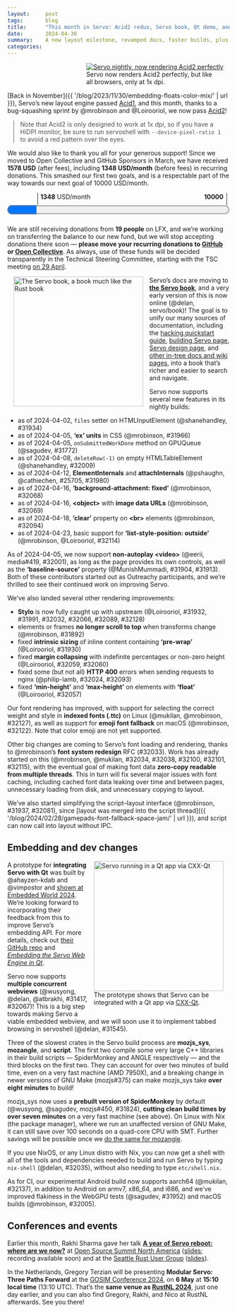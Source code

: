 ```yaml
---
layout:     post
tags:       blog
title:      "This month in Servo: Acid2 redux, Servo book, Qt demo, and more!"
date:       2024-04-30
summary:    A new layout milestone, revamped docs, faster builds, plus embedding, video, fonts, WebGPU, and CSS improvements.
categories:
---
```


<figure class="_figr"><a href="{{ '/img/servo-acid2-202404.png' | url }}"><img src="{{ '/img/servo-acid2-202404.png' | url }}"
    style="width: auto;"
    alt="Servo nightly, now rendering Acid2 perfectly"></a>
<figcaption>Servo now renders Acid2 perfectly, but like all browsers, only at 1x dpi.</figcaption></figure>

<span class=_floatmin></span>[Back in November]({{ '/blog/2023/11/30/embedding-floats-color-mix/' | url }}), Servo’s new layout engine passed [Acid1](http://acid1.acidtests.org), and this month, thanks to a bug-squashing sprint by @mrobinson and @Loirooriol, we now pass [Acid2](https://acid2.acidtests.org)!

<aside class="_note">

Note that Acid2 is only designed to work at 1x dpi, so if you have a HiDPI monitor, be sure to run servoshell with `--device-pixel-ratio 1` to avoid a red pattern over the eyes.
</aside>

We would also like to thank you all for your generous support!
Since we moved to Open Collective and GitHub Sponsors in March, we have received **1578 USD** (after fees), including **1348 USD/month** (before fees) in recurring donations.
This smashed our first two goals, and is a respectable part of the way towards our next goal of 10000 USD/month.

<figure class="_fig" style="width: 100%; margin: 1em 0;"><div class="_flex" style="height: calc(1lh + 3em); flex-flow: column nowrap; text-align: left;">
    <div style="position: relative; text-align: right;">
        <div style="position: absolute; margin-left: calc(100% * 1348 / 10000); padding-left: 0.5em;"><strong>1348</strong> USD/month</div>
        <div style="position: absolute; margin-left: calc(100% * 1348 / 10000); height: calc(1lh + 1.5em); border-left: 1px solid;"></div>
        <div style="position: absolute; margin-left: calc(100% - 0.5em); height: calc(1lh + 1.5em); border-left: 1px solid;"></div>
        <div style="padding-right: 1em;"><strong>10000</strong><!-- USD/month --></div>
    </div>
    <progress value="1348" max="10000" style="transform: scale(3); transform-origin: top left; width: calc(100% / 3);"></progress>
</div></figure>

We are still receiving donations from **19 people** on LFX, and we’re working on transferring the balance to our new fund, but we will stop accepting donations there soon — **please move your recurring donations to [GitHub](https://github.com/sponsors/servo) or [Open Collective](https://opencollective.com/servo)**.
As always, use of these funds will be decided transparently in the Technical Steering Committee, starting with the TSC meeting [on 29 April](https://github.com/servo/project/issues/85).

<figure class="_figl"><a href="{{ '/img/blog/servo-book.png' | url }}"><img src="{{ '/img/blog/servo-book.png' | url }}"
    alt="The Servo book, a book much like the Rust book"></a>
</figure>

<span class=_floatmin></span>Servo’s docs are moving to [**the Servo book**](https://book.servo.org), and a very early version of this is now online (@delan, servo/book)!
The goal is to unify our many sources of documentation, including the [hacking quickstart guide](https://github.com/servo/servo/blob/81c4f2ae7a0b605befae652c0feeea03caba6292/docs/HACKING_QUICKSTART.md), [building Servo page](https://github.com/servo/servo/wiki/Building/e04d7a194b59fad65fbd3eefb7aab12ae3a60eba), [Servo design page](https://github.com/servo/servo/wiki/Design/0941531122361aac8c88d582aa640ec689cdcdd1), and [other in-tree docs and wiki pages](https://book.servo.org/hacking/older-versions.html), into a book that’s richer and easier to search and navigate.

Servo now supports several new features in its nightly builds:

- as of 2024-04-02, `files` setter on HTMLInputElement (@shanehandley, #31934)
- as of 2024-04-05, **‘ex’ units** in CSS (@mrobinson, #31966)
- as of 2024-04-05, `onSubmittedWorkDone` method on GPUQueue (@sagudev, #31772)
- as of 2024-04-08, `deleteRow(-1)` on empty HTMLTableElement (@shanehandley, #32009)
- as of 2024-04-12, **ElementInternals** and **attachInternals** (@pshaughn, @cathiechen, #25705, #31980)
- as of 2024-04-16, **‘background-attachment: fixed’** (@mrobinson, #32068)
- as of 2024-04-16, **&lt;object>** with **image data URLs** (@mrobinson, #32069)
- as of 2024-04-18, **‘clear’** property on **&lt;br>** elements (@mrobinson, #32094)
- as of 2024-04-23, basic support for **‘list-style-position: outside’** (@mrobinson, @Loirooriol, #32114)

As of 2024-04-05, we now support **non-autoplay &lt;video>** (@eerii, media#419, #32001), as long as the page provides its own controls, as well as the **‘baseline-source’** property (@MunishMummadi, #31904, #31913).
Both of these contributors started out as Outreachy participants, and we’re thrilled to see their continued work on improving Servo.

We’ve also landed several other rendering improvements:

- **Stylo** is now fully caught up with upstream (@Loirooriol, #31932, #31991, #32032, #32066, #32089, #32128)
- elements or frames **no longer scroll to top** when transforms change (@mrobinson, #31892)
- fixed **intrinsic sizing** of inline content containing **‘pre-wrap’** (@Loirooriol, #31930)
- fixed **margin collapsing** with indefinite percentages or non-zero height (@Loirooriol, #32059, #32060)
- fixed some (but not all) **HTTP 400** errors when sending requests to nginx (@philip-lamb, #32024, #32093)
- fixed **‘min-height’** and **‘max-height’** on elements with **‘float’** (@Loirooriol, #32057)

Our font rendering has improved, with support for selecting the correct weight and style in **indexed fonts (.ttc)** on Linux (@mukilan, @mrobinson, #32127), as well as support for **emoji font fallback** on macOS (@mrobinson, #32122).
Note that color emoji are not yet supported.

Other big changes are coming to Servo’s font loading and rendering, thanks to @mrobinson’s **font system redesign** RFC (#32033).
Work has already started on this (@mrobinson, @mukilan, #32034, #32038, #32100, #32101, #32115), with the eventual goal of making font data **zero-copy readable from multiple threads**.
This in turn will fix several major issues with font caching, including cached font data leaking over time and between pages, unnecessary loading from disk, and unnecessary copying to layout.

We’ve also started simplifying the script–layout interface (@mrobinson, #31937, #32081), since [layout was merged into the script thread]({{ '/blog/2024/02/28/gamepads-font-fallback-space-jam/' | url }}), and script can now call into layout without IPC.

## Embedding and dev changes

<figure class="_figr"><a href="{{ '/img/blog/cxx-qt-servo-webview.png' | url }}"><img src="{{ '/img/blog/cxx-qt-servo-webview.png' | url }}"
    alt="Servo running in a Qt app via CXX-Qt"></a>
<figcaption>The prototype shows that Servo can be integrated with a Qt app via <a href="https://github.com/KDAB/cxx-qt">CXX-Qt</a>.</figcaption></figure>

<span class=_floatmin></span>A prototype for **integrating Servo with Qt** was built by @ahayzen-kdab and @vimpostor and [shown at Embedded World 2024](https://www.kdab.com/kdab-at-embedded-world-2024/).
We’re looking forward to incorporating their feedback from this to improve Servo’s embedding API.
For more details, check out [their GitHub repo](https://github.com/KDABLabs/cxx-qt-servo-webview) and [*Embedding the Servo Web Engine in Qt*](https://www.kdab.com/embedding-servo-in-qt/).

Servo now supports **multiple concurrent webviews** (@wusyong, @delan, @atbrakhi, #31417, #32067)!
This is a big step towards making Servo a viable embedded webview, and we will soon use it to implement tabbed browsing in servoshell (@delan, #31545).

Three of the slowest crates in the Servo build process are **mozjs_sys**, **mozangle**, and **script**.
The first two compile some very large C++ libraries in their build scripts — SpiderMonkey and ANGLE respectively — and the third blocks on the first two.
They can account for over two minutes of build time, even on a very fast machine (AMD 7950X), and a breaking change in newer versions of GNU Make (mozjs#375) can make mozjs_sys take **over eight minutes** to build!

mozjs_sys now uses a **prebuilt version of SpiderMonkey** by default (@wusyong, @sagudev, mozjs#450, #31824), **cutting clean build times by over seven minutes** on a very fast machine (see above).
On Linux with Nix (the package manager), where we run an unaffected version of GNU Make, it can still save over 100 seconds on a quad-core CPU with SMT.
Further savings will be possible once we [do the same for mozangle](https://github.com/servo/mozangle/pull/71#issuecomment-1878567207).

If you use NixOS, or any Linux distro with Nix, you can now get a shell with all of the tools and dependencies needed to build and run Servo by typing `nix-shell` (@delan, #32035), without also needing to type `etc/shell.nix`.

As for CI, our experimental Android build now supports aarch64 (@mukilan, #32137), in addition to Android on armv7, x86_64, and i686, and we’ve improved flakiness in the WebGPU tests (@sagudev, #31952) and macOS builds (@mrobinson, #32005).

## Conferences and events

Earlier this month, Rakhi Sharma gave her talk [**A year of Servo reboot: where are we now?**](https://servo.org/slides/2024-04-16-open-source-summit-NA/) at [Open Source Summit North America](https://events.linuxfoundation.org/open-source-summit-north-america/) ([slides](https://servo.org/slides/2024-04-16-open-source-summit-NA/); recording available soon) and at the [Seattle Rust User Group](https://www.meetup.com/Seattle-Rust-Meetup/) ([slides](https://servo.org/slides/2024-04-16-seattle-rust-user-group/)).

In the Netherlands, Gregory Terzian will be presenting **Modular Servo: Three Paths Forward** at the [GOSIM Conference 2024](https://europe2024.gosim.org/schedule#mobile-and-web-app), on **6 May** at **15:10 local time** (13:10 UTC).
That’s the **same venue as [RustNL 2024](https://2024.rustnl.org)**, just one day earlier, and you can also find Gregory, Rakhi, and Nico at RustNL afterwards.
See you there!

<!--
- DONE sponsors
    - open collective: $1578.75, $1164/month, including $1000/month from one anonymous donor
        - 22 recurring donors: 5+5+5+25+10+5+10+5+5+5+10+1+25+5+5+3+5+5+10+5+5+5
        - need to calculate manually or scrape :(
    - github sponsors: $285.47(?), $184/month
        - 18 recurring donors: 100+5+1+15+1+5+5+5+5+1+5+5+1+10+5+5+5+5
        - “monthly estimated income” stat is consistent with this
    - lfx: $2464, $277/month
        - 19 recurring donors: 10+100+5+5+10+10+10+10+25+5+15+12+5+10+10+10+10+5+10
        - need to calculate manually or scrape :(
- DONE acid2
- DONE api
    - DONE video without autoplay (@eerii, media#419, servo#32001)
    - DONE files setter on HTMLInputElement (@shanehandley, #31934)
    - DONE onSubmittedWorkDone method on GPUQueue (@sagudev, #31772)
    - DONE HTMLTableElement deleteRow(-1) (@shanehandley, #32009)
    - DONE ElementInternals and attachInternals (@pshaughn, @cathiechen, #25705, #31980)
- DONE css
    - DONE basic support for ‘list-style-position’ (@mrobinson, @Loirooriol, #32114)
    - DONE ‘baseline-source’ (@MunishMummadi, #31904, #31913)
    - DONE ‘ex’ units (@mrobinson, #31966)
    - DONE ‘background-attachment: fixed’ (@mrobinson, #32068)
    - DONE <object> with image data url (@mrobinson, #32069)
    - DONE ‘clear’ on <br> (@mrobinson, #32094)
- DONE rendering
    - DONE white-space:pre-wrap intrinsic sizing (@Loirooriol, #31930)
    - DONE fix scrolling to top when transforms change (@mrobinson, #31892)
    - DONE fix http 400 from nginx, though host is still broken (@philip-lamb, #32024, #32093)
    - DONE fixes for margin collapsing (@Loirooriol, #32059, #32060)
    - DONE fix for ‘min-height’ and ‘max-height’ on floats (@Loirooriol, #32057)
    - DONE fix for emoji font fallback on macos, except for color (@mrobinson, #32122)
    - DONE fix for selecting the correct weight/style in indexed fonts (ttc) on linux (@mukilan, @mrobinson, #32127)
- wpt
- DONE upgrades
    - DONE stylo (@Loirooriol, #31932, #31991, #32032, #32066, #32089)
- DONE font system rework (@mrobinson, #32033, #32038, #32100, #32101, #32115)
    - DONE platform-independent font data loading (@mrobinson, #32034)
- qt
- ~DONE book
- dev
    - DONE prebuilt spidermonkey (@wusyong, @sagudev, mozjs#450, #31824)
        - 1440406e91684771bb810ead6ac5ae710f55f3ea (main):
            - rm -Rf target/debug
            - nice ./mach build -d  1135.75s user 179.67s system 706% cpu 3:06.10 total
            - /cuffs/code/servo/target/cargo-timings/cargo-timing-20240425T060608Z.html
                - mozjs_sys build script (run) 4.03, mozangle build script (run) 74.25
        - 31e0b33e73fbbe262dd3f442f90f76fd56065a1d (#31824~)
            - rm -Rf target/debug
            - nice ./mach build -d  2288.59s user 198.56s system 1224% cpu 3:23.08 total
            - /cuffs/code/servo/target/cargo-timings/cargo-timing-20240425T061004Z.html
            - rm -Rf target/debug
            - nice ./mach build -d  2299.47s user 200.60s system 1274% cpu 3:16.22 total
            - /cuffs/code/servo/target/cargo-timings/cargo-timing-20240425T062212Z.html
                - mozjs_sys build script (run) 79.89, mozangle build script (run) 26.53(?!)
            - ( set -o nullglob; for i in script mozjs mozjs_sys; do rm -Rfv target/debug/{build,incremental}/$i-* target/debug/deps/{,lib}$i-*; done )
            - nice ./mach build -d  1120.20s user 59.49s system 767% cpu 2:33.74 total
            - /cuffs/code/servo/target/cargo-timings/cargo-timing-20240425T062957Z.html
            - ( set -o nullglob; for i in script mozjs mozjs_sys; do rm -Rfv target/debug/{build,incremental}/$i-* target/debug/deps/{,lib}$i-*; done )
            - MOZJS_FROM_SOURCE=1 nice ./mach build -d  1127.79s user 59.67s system 769% cpu 2:34.34 total
            - /cuffs/code/servo/target/cargo-timings/cargo-timing-20240425T063305Z.html
        - 1440406e91684771bb810ead6ac5ae710f55f3ea (main)
            - rm -Rf target/debug
            - nice ./mach build -d  1151.51s user 180.74s system 712% cpu 3:06.97 total
            - /cuffs/code/servo/target/cargo-timings/cargo-timing-20240425T063749Z.html
            - ( set -o nullglob; for i in script mozjs mozjs_sys; do rm -Rfv target/debug/{build,incremental}/$i-* target/debug/deps/{,lib}$i-*; done )
            - nice ./mach build -d  133.03s user 16.29s system 152% cpu 1:37.80 total
            - /cuffs/code/servo/target/cargo-timings/cargo-timing-20240425T065127Z.html
            - ( set -o nullglob; for i in script mozjs mozjs_sys; do rm -Rfv target/debug/{build,incremental}/$i-* target/debug/deps/{,lib}$i-*; done )
            - MOZJS_FROM_SOURCE=1 nice ./mach build -d  1148.86s user 61.59s system 774% cpu 2:36.37 total
            - /cuffs/code/servo/target/cargo-timings/cargo-timing-20240425T065409Z.html
            - rm -Rf target/debug
            - MOZJS_FROM_SOURCE=1 nice ./mach build -d  2305.98s user 233.66s system 1145% cpu 3:41.67 total
            - /cuffs/code/servo/target/cargo-timings/cargo-timing-20240425T065820Z.html
                - mozjs_sys build script (run) 85.18, mozangle build script (run) 109.47
            - ( set -o nullglob; for i in script mozjs mozjs_sys mozangle; do rm -Rfv target/debug/{build,incremental}/$i-* target/debug/deps/{,lib}$i-*; done )
            - nice ./mach build -d  296.80s user 52.98s system 219% cpu 2:39.27 total
            - /cuffs/code/servo/target/cargo-timings/cargo-timing-20240425T070936Z.html
                - mozjs_sys build script (run) 2.72, mozangle build script (run) 60.8
            - ( set -o nullglob; for i in script mozjs mozjs_sys mozangle; do rm -Rfv target/debug/{build,incremental}/$i-* target/debug/deps/{,lib}$i-*; done )
            - nice ./mach build -d  264.83s user 51.95s system 201% cpu 2:37.45 total
            - /cuffs/code/servo/target/cargo-timings/cargo-timing-20240425T071336Z.html
                - mozjs_sys build script (run) 2.45, mozangle build script (run) 61.93
            - ( set -o nullglob; for i in script mozjs mozjs_sys mozangle; do rm -Rfv target/debug/{build,incremental}/$i-* target/debug/deps/{,lib}$i-*; done )
            - MOZJS_FROM_SOURCE=1 nice ./mach build -d  1311.46s user 103.05s system 755% cpu 3:07.22 total
            - /cuffs/code/servo/target/cargo-timings/cargo-timing-20240425T071833Z.html
                - mozjs_sys build script (run) 66.94, mozangle build script (run) 90.68
            - ( set -o nullglob; for i in script mozjs mozjs_sys mozangle; do rm -Rfv target/debug/{build,incremental}/$i-* target/debug/deps/{,lib}$i-*; done )
            - MOZJS_FROM_SOURCE=1 nice ./mach build -d  1282.49s user 101.69s system 745% cpu 3:05.67 total
            - /cuffs/code/servo/target/cargo-timings/cargo-timing-20240425T072336Z.html
                - mozjs_sys build script (run) 62.73, mozangle build script (run) 89.6
            - ( set -o nullglob; for i in script mozjs mozjs_sys mozangle; do rm -Rfv target/debug/{build,incremental}/$i-* target/debug/deps/{,lib}$i-*; done )
            - MOZJS_FROM_SOURCE=1 taskset -c 12-15,28-31 nice ./mach build -d  1209.04s user 100.57s system 504% cpu 4:19.47 total
            - /cuffs/code/servo/target/cargo-timings/cargo-timing-20240425T072957Z.html
                - mozjs_sys build script (run) 161.53, mozangle build script (run) 160.43
            - ( set -o nullglob; for i in script mozjs mozjs_sys mozangle; do rm -Rfv target/debug/{build,incremental}/$i-* target/debug/deps/{,lib}$i-*; done )
            - taskset -c 12-15,28-31 nice ./mach build -d  318.58s user 51.03s system 226% cpu 2:43.13 total
            - /cuffs/code/servo/target/cargo-timings/cargo-timing-20240425T074159Z.html
                - mozjs_sys build script (run) 2.49, mozangle build script (run) 63.78
            - rm -Rf target/debug
            - taskset -c 12-15,28-31 nice ./mach build -d  1014.52s user 140.40s system 455% cpu 4:13.31 total
            - /cuffs/code/servo/target/cargo-timings/cargo-timing-20240425T075515Z.html
                - mozjs_sys build script (run) 2.74, mozangle build script (run) 84.64
            - rm -Rf target/debug
            - MOZJS_FROM_SOURCE=1 taskset -c 12-15,28-31 nice ./mach build -d  1957.74s user 194.81s system 604% cpu 5:56.37 total
            - /cuffs/code/servo/target/cargo-timings/cargo-timing-20240425T080407Z.html
                - mozjs_sys build script (run) 183.11, mozangle build script (run) 186.81
        - 1440406e91684771bb810ead6ac5ae710f55f3ea (main) with gnumake 4.4.1
            - rm -Rf target/debug
            - MOZJS_FROM_SOURCE=1 nice ./mach build -d  1656.16s user 208.33s system 290% cpu 10:42.18 total
            - /cuffs/code/servo/target/cargo-timings/cargo-timing-20240426T055815Z.html
                - mozjs_sys build script (run) 529.84, mozangle build script (run) 75.94
            - rm -Rf target/debug
            - MOZJS_FROM_SOURCE=1 taskset -c 12-15,28-31 nice ./mach build -d  1522.85s user 169.87s system 239% cpu 11:46.89 total
            - /cuffs/code/servo/target/cargo-timings/cargo-timing-20240426T061159Z.html
                - mozjs_sys build script (run) 539.41, mozangle build script (run) 92.25
            - rm -Rf target/debug
            - taskset -c 12-15,28-31 nice ./mach build -d  1003.56s user 138.71s system 453% cpu 4:11.93 total
            - /cuffs/code/servo/target/cargo-timings/cargo-timing-20240426T062517Z.html
                - mozjs_sys build script (run) 3.01, mozangle build script (run) 85.43
    - ~DONE multiple webviews (@wusyong, @delan, @atbrakhi, #31417, #32067)
    - DONE layout thread (@mrobinson, #31937, #32081)
    - DONE webgpu cts flakiness (#31952)
    - DONE macos flakiness (@mrobinson, #32005)
    - DONE nix-shell without etc/shell.nix (@delan, #32035)
    - DONE android aarch64 (@mukilan, #32137)
- outreachy
    - DONE & ‘baseline-source’ (@MunishMummadi, #31904, #31913)
    - DONE & video without autoplay (@eerii, media#419, servo#32001)
- DONE conferences
-->

<!--
fromDate = "2024-03-29";
toDate = "2024-04-23";

>>> top deltas (servo, pp):
margin-padding-clear (3.1pp to 96.6%)
linebox (2.5pp to 93.6%)
normal-flow (2.5pp to 94.0%)
floats-clear (1.8pp to 91.4%)
positioning (1.6pp to 90.1%)
css2 (1.4pp to 78.6%)
css (1.0pp to 65.0%)
all (0.8pp to 57.0%)
floats (0.8pp to 89.2%)
csstext (0.8pp to 49.3%)
csstable (0.4pp to 63.1%)
cssflex (0.1pp to 54.0%)
abspos (0.0pp to 91.0%)
box-display (0.0pp to 84.4%)
cssom (0.0pp to 65.4%)
csspos (-0.2pp to 46.9%)

>>> top cuts in legacy regression (%):
all (-Infinity% from 0.0pp to -0.2pp)
-->

<!--
From https://github.com/servo/servo
 * branch                    HEAD       -> FETCH_HEAD
>>> 2024-03-29T06:14:21Z
    2d5a1cd02ee0c3196875dc52ca55a150a63cc29f	https://github.com/servo/servo/pull/31926	build(deps): bump tokio from 1.36.0 to 1.37.0 (#31926)
?o  4d5bcdc057f178b0bc3de1ef155788b70adb07d8	https://github.com/servo/servo/pull/31929	fix: remove unused imports (#31929)
    72628303fbdfef6bc939904febe6849e8f6066f8	https://github.com/servo/servo/pull/31920	Update servo's testharnessreport (#31920)
    32e82d03828d85ce7b5d5dc4291d62b619def453	https://github.com/servo/servo/pull/31925	build(deps): bump memchr from 2.7.1 to 2.7.2 (#31925)
?o  7ce78f5a74f59ed8a23393a1efcfd26f5264ff17	https://github.com/servo/servo/pull/31915	clippy: Fix some warnings in `script/dom` (#31915)
?o  9303c901594f77e4f9ad8e317e391bc49975d776	https://github.com/servo/servo/pull/31924	clippy: refactor struct literals to use shorthands (#31924)
?o  0728378424e3a28a260207ff43a9c2b3af58df56	https://github.com/servo/servo/pull/31923	clippy: remove unneeded return statements (#31923)
?o  7349ce5b6a4c522d966f5e79f1b097a82db3a575	https://github.com/servo/servo/pull/31922	clippy: Fix manual_map warnings (#31922)
    5d518ca8dc25157aa19aec3d2dacef21ef0c0294	https://github.com/servo/servo/pull/31848	layout: Use `Au` in `ResolvedMargins` and `CollapsedMargin` (#31848)
?o  66ad79501431cf0a5c83b15b7e443c87d780376e	https://github.com/servo/servo/pull/31921	clippy: Fix mem_replace_with_default warnings (#31921)
?o  7100465d1a7251d3d353228d965d1ef2278ac01f	https://github.com/servo/servo/pull/31901	clippy: Fix various clippy warnings in `components/scripts/dom/bindings` (#31901)
?o  18054d0737cc90a0ccf3c1c1c05a76508d374f17	https://github.com/servo/servo/pull/31909	clippy: Fix another set of clippy problems in `components/script/dom` (#31909)
?o  af358f51dbfb80ec8b7bbae4c2da983049420500	https://github.com/servo/servo/pull/31912	clippy: Fix another batch of clippy warnings in `components/scripts` (#31912)
?o  3ddb47e902901514285c89f9a3b53581ca750933	https://github.com/servo/servo/pull/31914	clippy: Fix more clippy warnings in `components/scripts/dom` (#31914)
?o  5aae820f6d68c3e437135eddcb830ac185ec684f	https://github.com/servo/servo/pull/31905	clippy: Fix a few clippy problems in `components/scripts/dom` (#31905)
?o  1bc63801e79273bd976530af498a43f0b9c7c93b	https://github.com/servo/servo/pull/31917	fix redundant closures in component/script/dom (#31917)
?o  f18317078601afad18188f1bad0a33e59ba8303c	https://github.com/servo/servo/pull/31911	clippy: Fix all errors in `components/script` (#31911)
?o  eccb60e548bf522c07546e3abfd55c9442181c6b	https://github.com/servo/servo/pull/31899	deref on an immutable reference (#31899)
>>> 2024-03-30T06:07:58Z
?o  92d9081366d12e79f84353cfa5e6500e3d586d6f	https://github.com/servo/servo/pull/31943	fix: remove unused imports in components/script (#31943)
+++ b7d089930ea075a580a20bede881c677a0ba0fb0	https://github.com/servo/servo/pull/31937	layout: Remove LayoutRPC and query layout via the `Layout` trait (#31937)
+++ 07391e346b0ff3e89485ddc7e8f3c448ef1de4f4	https://github.com/servo/servo/pull/31930	Obey `white-space: pre-wrap` when intrinsically sizing an IFC (#31930)
?o  b0196ad3734149c98cfad89df0864fca3bdf92ce	https://github.com/servo/servo/pull/31894	clippy: Fix a variety of warnings in components/script/dom (#31894)
?o  4a68243f65c4fc32a4d12faa21d9c36e02a05f52	https://github.com/servo/servo/pull/31933	clippy: Fix needless_lifetimes warnings (#31933)
?o  a8976ff00a9a3fd7ed11bcabc765aa2f2aeff0dc	https://github.com/servo/servo/pull/31936	clippy: Fix option_as_ref_deref warnings (#31936)
?o  c3b6d40f90c30e74bec135306e7cfc034123e3df	https://github.com/servo/servo/pull/31935	clippy: Fix len_zero warnings (#31935)
?o  49c6b2668f99c6dac54802a0cc92f9d01457cb6a	https://github.com/servo/servo/pull/31913	wpt: Enable tests in `/css/css-inline/baseline-source/` (#31913)
?o  c4739675d8bf83a83d8e26d5d7527180f003e7d5	https://github.com/servo/servo/pull/31928	clippy: Fix needless_borrow warnings in components/script (#31928)
>>> 2024-03-31T06:12:01Z
+++ fff9ef87e6dcd7ccc17f9c6e9a483b70654e1a41	https://github.com/servo/servo/pull/31932	Update Stylo to 2023-10-16 (#31932)
?o  a7ad92d9a3411e97244b3e1bbd4d939a3af83a32	https://github.com/servo/servo/pull/31946	clippy: Fix `from_over_into` warnings (#31946)
?o  e3d6b66d5fa0d6b076012d282012264906e55ea6	https://github.com/servo/servo/pull/31947	clippy: Fix `match_like_matches` warnings (#31947)
>>> 2024-04-01T06:18:38Z
?o  00c4d798c9619e068119db02910ed80ad9df937b	https://github.com/servo/servo/pull/31955	clippy: Fix a few problems in `components/script/dom` (#31955)
?o  9401102691db1388dfd2e4d7da5ffb69e8c28beb	https://github.com/servo/servo/pull/31958	updated components/layout_thread/lib.rs (#31958)
?o  673eaa569a5d1229a0dfa56861ebe6c8126e7e63	https://github.com/servo/servo/pull/31910	clippy: Fix various clippy problems in `components/scripts/dom` (#31910)
?o  9243e8cf71da1a440e79d9202cab34dec8d7519a	https://github.com/servo/servo/pull/31939	clippy: Fix some issues issues in `ports/servoshell` (#31939)
?o  bd287df0d4846c494df6a18fa558eb19a9e9fdfd	https://github.com/servo/servo/pull/31954	fixed various clippy warnings (#31954)
?o  c3360df9189271eee039f0a74d73e0c2b48a4796	https://github.com/servo/servo/pull/31950	Fixed some clippy warnings in components/script (#31950)
    8c8d68e415bbea24593476d32f4bb7c46016bca3	https://github.com/servo/servo/pull/31951	Update web-platform-tests to revision b'16f18d8135a80e89f2e910ca7548999fa2f7937e' (#31951)
>>> 2024-04-02T06:14:30Z
?o  da3991c8f37251e04ba67dd7e71c3129327dddae	https://github.com/servo/servo/pull/31971	clippy: Fix search_is_some warnings (#31971)
    71f4c5c9166d5957e0edbe1734856cc4d2721cb9	https://github.com/servo/servo/pull/31970	build(deps): bump syn from 2.0.55 to 2.0.57 (#31970)
    4227f2f8a1c0446cca88b68738d297bfffbdebc9	https://github.com/servo/servo/pull/31969	build(deps): bump pin-project-lite from 0.2.13 to 0.2.14 (#31969)
    5008b6c42076eff36178391fd50eb30f259ff075	https://github.com/servo/servo/pull/31967	build(deps): bump xml-rs from 0.8.19 to 0.8.20 (#31967)
?o  0a40a800fde3b3812ba3fd2bdee7dd7271d7ecec	https://github.com/servo/servo/pull/31965	clippy: Fix filter_next warnings (#31965)
?o  c7b73e1ef4dc54ea74d63d3cec0cf7fe0fab218a	https://github.com/servo/servo/pull/31964	clippy: Fix let_and_return warnings (#31964)
?o  0da2508e4d643e7a47ec3b83f9e97b06a3eb3bad	https://github.com/servo/servo/pull/31962	clippy: Allow `too_many_arguments` for all functions (#31962)
+++ 8c1a72f13052ece57fcff4e424dbab58afa9b37e	https://github.com/servo/servo/pull/31934	Update webidl and implement setter for the files property of a file input (#31934)
+++ 8c25336e9af0a1ca32107622d94993f9c834d46c	https://github.com/servo/servo/pull/31952	Override timeout in WebGPU CTS to always be "long" (#31952)
?o  2f5a4354e71a054e219efd99f1a0266ad655b841	https://github.com/servo/servo/pull/31960	clippy: fixed various clippy warnings in `components/scripts`  (#31960)
?o  fd8235e40959622932fd01fe3ade530b7a7e5722	https://github.com/servo/servo/pull/31961	clippy: Fix a few problems in `components/script` (#31961)
?o  52a74287fc3f13f855cdf24c8610cf902a49686b	https://github.com/servo/servo/pull/31959	clippy: Fix a few problems in `components/scripts` (#31959)
>>> 2024-04-03T06:13:49Z
?o  cc082efbfd5b86c0da53c36b0020dfdaced012e7	https://github.com/servo/servo/pull/31974	clippy: Allow `too_many_arguments` for existing functions (#31974)
?o  f613159cbadc57aa79a2bc9925514feab0c61b36	https://github.com/servo/servo/pull/31972	clippy:partialeq_to_none (#31972)
?o  2a517f786bad16a8e5d6e3d1f427a27285e034db	https://github.com/servo/servo/pull/31904	Implementation of baseline-source (#31904)
>>> 2024-04-04T06:10:04Z
+++ 1ed6b96684697cb2816cb7e09158de2e357bc496	https://github.com/servo/servo/pull/31824	Update mozjs (#31824)
?o  31e0b33e73fbbe262dd3f442f90f76fd56065a1d	https://github.com/servo/servo/pull/31986	clippy: Fix `vec_box` warnings in `components/script` (#31986)
?o  fcc7a1be53a2b27af3ae847e6cd773886846da63	https://github.com/servo/servo/pull/31984	clippy: Fix `toplevel_ref_arg` warning in `components/script` (#31984)
?o  37cf4cf207426f9c3b13feb617a14a6c25164894	https://github.com/servo/servo/pull/31945	clippy: Fix several warnings in `components/script/dom/bindings` (#31945)
?o  03b752289ee2edaa886e3113d55ba0fd9d7ced76	https://github.com/servo/servo/pull/31987	clippy: fix warnings in components/compositing (#31987)
    3c249b0d5bb1565e32e5abcf4c0c496462b8ae26	https://github.com/servo/servo/pull/31988	build(deps): bump syn from 2.0.57 to 2.0.58 (#31988)
?o  b228d7869d7cccf7b270657cc3f610f05d157ec8	https://github.com/servo/servo/pull/31983	clippy: Fix option_map_or_none warnings (#31983)
+++ 66878fb834fe7de6d76ebd01b1c9a8d92b04e546	https://github.com/servo/servo/pull/31417	Initial internal support for multiple webviews (#31417)
    18b37e676bcd50f754cd189444080fc547c9d48a	https://github.com/servo/servo/pull/31979	script: Reduce the use of `unsafe` in LayoutDom (#31979)
+++ 8aaff613342568c13e9141758b770788694d2f84	https://github.com/servo/servo/pull/31892	compositing: Send entire scene's scroll offsets when sending WebRender display lists (#31892)
>>> 2024-04-05T06:06:10Z
+++ f902a9fecf42da54e99f18ab87e6bde7427a10b3	https://github.com/servo/servo/pull/32001	Show poster over first video frame if available (#32001)
    c7542b273bc58c616ac1a26bbf911921591eaeff	https://github.com/servo/servo/pull/31998	build(deps): bump servo-media-gstreamer from `c04bb30` to `45756be` (#31998)
    770130a563d1e7bc5da15a6d692c9d0f0763519c	https://github.com/servo/servo/pull/31997	build(deps): bump servo-media from `c04bb30` to `45756be` (#31997)
+++ fe8b23d14a006de5569f967d6d6a78a46d48f367	https://github.com/servo/servo/pull/31966	layout: Add a `FontMetricsProvider` for resolving font-relative units (#31966)
    24c3a2df1eb63a75274eb219128f305aabc236c2	https://github.com/servo/servo/pull/31994	script: Make layout DOM wrappers not generic on layout data (#31994)
?o  df457c43c8f78d18e4e6fbc19910e35f82249b63	https://github.com/servo/servo/pull/31989	Fixed some clippy warning by adding default implementations (#31989)
+++ 62a916ce5c7e3de2c33b52c79a57b1f739c420f5	https://github.com/servo/servo/pull/31772	webgpu: Implement onSubmittedWorkDone (#31772)
    08ef158d4e1c38935eb18dc57de2b953368e0771	https://github.com/servo/servo/pull/31985	script: Split style and layout data in DOM nodes (#31985)
>>> 2024-04-06T06:10:20Z
    1ffa61aabf3b4872ee94f5b01f80fec67b7d6b8c	https://github.com/servo/servo/pull/32006	build(deps): bump ab_glyph from 0.2.23 to 0.2.24 (#32006)
?o  275fad8b78d1eac481f4913f1972e3cc1dc229d3	https://github.com/servo/servo/pull/31953	Clippy: Fix the error of variants having the same prefix. (#31953)
+++ 9ee45425e90812d48801640b195efab76ef68ac4	https://github.com/servo/servo/pull/32005	ci: Retry `hdiutil create` with randomize backoff (#32005)
    77b2e88fb7a2d3e672b5d223ba2ae8f2d15de853	https://github.com/servo/servo/pull/31996	gfx: Do not apply scale to `CoreText` font metrics (#31996)
    14bf1c5434cd4cd9412a601a556e6c757c466b92	https://github.com/servo/servo/pull/31999	build(deps): bump h2 from 0.3.25 to 0.3.26 (#31999)
>>> 2024-04-07T06:09:26Z
    05f1bbf0a92f2cd8495813cff03af227177de858	https://github.com/servo/servo/pull/32010	Update web-platform-tests to revision b'b73a0a32890ff293961eb55bb90ba57a5a711f48' (#32010)
>>> 2024-04-08T06:06:38Z
+++ ddbec46e1fe6716e2cba5e073f62014c22539589	https://github.com/servo/servo/pull/32009	fix: Handle table.deleteRow with no rows (#32009)
?o  e0e34086501068af22f6df00ec9d0d2707a5494c	https://github.com/servo/servo/pull/32007	Fixed some clippy warnings by replacing 'match' with 'if' (#32007)
>>> 2024-04-09T06:10:10Z
    b79e2a0b6575364de01b1f89021aba0ec3fcf399	https://github.com/servo/servo/pull/32021	build(deps): bump cc from 1.0.89 to 1.0.92 (#32021)
    09b20c87b8785f3a4c33f7d506f7533a09d797e5	https://github.com/servo/servo/pull/32022	build(deps): bump getrandom from 0.2.12 to 0.2.14 (#32022)
    309f54a8f8b1053adbe3642e2d6b2c40ef9904e8	https://github.com/servo/servo/pull/32019	build(deps): bump gstreamer-audio from 0.22.0 to 0.22.4 (#32019)
    6b006c015de6e647e1ce0de8c1e78403726e2082	https://github.com/servo/servo/pull/32017	build(deps): bump glib-macros from 0.19.3 to 0.19.4 (#32017)
    20faebace6823513aa92c6fa45f23d259641addb	https://github.com/servo/servo/pull/32016	build(deps): bump downcast-rs from 1.2.0 to 1.2.1 (#32016)
    641699dbd919249b9d0d639ee729f8951b5e8a64	https://github.com/servo/servo/pull/32018	build(deps): bump gstreamer-video from 0.22.1 to 0.22.4 (#32018)
    3d431d9e0f15e47239c68e1a232babf6f94ce8db	https://github.com/servo/servo/pull/32014	build(deps): bump warp from 0.3.6 to 0.3.7 (#32014)
    04a537a2da71734a1b7c23feb7147d025786bdfe	https://github.com/servo/servo/pull/32015	build(deps): bump half from 2.4.0 to 2.4.1 (#32015)
    e38b34a6298f3144e13ff41a5ab2021a35010923	https://github.com/servo/servo/pull/31684	Gamepad: Remove GamepadList and fix dropped connection event on startup (#31684)
>>> 2024-04-10T06:08:25Z
    245269c64942f88bdd26d5962adc5440f2751aa3	https://github.com/servo/servo/pull/32029	build(deps): bump gstreamer from 0.22.3 to 0.22.4 (#32029)
    267320c127a97fa51907e8365970100ed9856d69	https://github.com/servo/servo/pull/32031	build(deps): bump glib from 0.19.3 to 0.19.4 (#32031)
    7f4608b200c11535b1491ffee0cb82bc9d1faa8f	https://github.com/servo/servo/pull/32030	build(deps): bump rustversion from 1.0.14 to 1.0.15 (#32030)
    9e1831876b3871be5b5735593c169b9b296b7803	https://github.com/servo/servo/pull/32028	build(deps): bump backtrace from 0.3.69 to 0.3.71 (#32028)
+++ 586a70887d982f5ec98dd308c3b1cf36ff44773f	https://github.com/servo/servo/pull/31991	Bump Stylo to servo/stylo#28 (#31991)
?o  581913f77eeca88171607c117a6ea32127f5693b	https://github.com/servo/servo/pull/32023	clippy: fix warnings in components/script (#32023)
    8d513cf4c78c9bb984d204f190ad3f9916f925a3	https://github.com/servo/servo/pull/32012	feat: use set_poll, set_wait, set_exit of control_flow (#32012)
    0a8b461dbcd6c2be91e3c8496a0df5f61a4f9750	https://github.com/servo/servo/pull/32013	build(deps): bump uluru from 3.0.0 to 3.1.0 (#32013)
    810d76460c3e00521f1b02a46f770de5f509ef3f	https://github.com/servo/servo/pull/32020	build(deps): bump bumpalo from 3.15.4 to 3.16.0 (#32020)
    dd9f62adcc2db74e473ba1d385c2005b9c0fd25f	https://github.com/servo/servo/pull/31981	chore: Clean up use of `gfx` and `constellation` types (#31981)
>>> 2024-04-11T06:06:45Z
    d9f067e998671d16a0274c2a7c8227fec96a4607	https://github.com/servo/servo/pull/32041	build(deps): bump combine from 4.6.6 to 4.6.7 (#32041)
    29a73968780edd884f8879aac6b36e511bf30807	https://github.com/servo/servo/pull/32042	build(deps): bump anyhow from 1.0.81 to 1.0.82 (#32042)
    927faec82e7e80cc55326a1dd70a1c43a2f782a6	https://github.com/servo/servo/pull/32044	build(deps): bump cfg-expr from 0.15.7 to 0.15.8 (#32044)
    797b3f9618cc580a3b73ec56688ea23e896904f3	https://github.com/servo/servo/pull/32043	build(deps): bump encoding_rs from 0.8.33 to 0.8.34 (#32043)
    fb3b3032aee3a0c12d65018b35c03fd3f23b02fc	https://github.com/servo/servo/pull/32040	build(deps): bump quote from 1.0.35 to 1.0.36 (#32040)
+++ 5acfce5b89d3795a2080e1d2ffd8479e9b10e12b	https://github.com/servo/servo/pull/32032	Upgrade Stylo to 2023-12-01 (#32032)
?o  89a48205197a059c05f1ec6f07c14d82fb94d16b	https://github.com/servo/servo/pull/32025	Fixed some clippy warnings in components (#32025)
>>> 2024-04-12T06:11:16Z
+++ 10ec8565eaa0e9e86d3a6506ab1e83d5a41f51c8	https://github.com/servo/servo/pull/32024	Fixes for HTTP header compliance. (#32024)
?o  62a25fdcc4165ecafc6f40adc8a3e2c47838e4a3	https://github.com/servo/servo/pull/32051	clippy: Fix question_mark warning (#32051)
?o  9db9dddb882e4456c3e41146d646d34200610fda	https://github.com/servo/servo/pull/32053	clippy: Fix iter_cloned_collect warning (#32053)
?o  b3d992439647733ca76608969795adfd639146ed	https://github.com/servo/servo/pull/32056	clippy: Fix `redundant_*` warnings (#32056)
?o  e3ad76d99403903d6081afd15e563dd2c08d89df	https://github.com/servo/servo/pull/32052	clippy: Fix needless_late_init warning (#32052)
?o  e8e909b78c4c165ac9bcf74f834a5c7aae12f52d	https://github.com/servo/servo/pull/32049	clippy: Fix needless_lifetimes warning (#32049)
    0a860bd92874f0eb4ab3756b14feb5eab68e9885	https://github.com/servo/servo/pull/32055	build(deps): bump pathfinder_simd from 0.5.2 to 0.5.3 (#32055)
    cd642f2e6b1416609c8c152fbfaa3ce8081f5122	https://github.com/servo/servo/pull/32054	build(deps): bump jobserver from 0.1.28 to 0.1.29 (#32054)
+++ 4e4a4c0a28fb571991470f26ea82b8a897153788	https://github.com/servo/servo/pull/31980	Implement form-associated custom elements and their ElementInternals (#31980)
    2eb959a159874fa62a0844b31791698b74f3c959	https://github.com/servo/servo/pull/32045	Update core-graphics (#32045)
>>> 2024-04-13T06:08:15Z
    b74664d2428d1a0b3136952e4b10c54960fc7dfa	https://github.com/servo/servo/pull/32063	build(deps): bump allocator-api2 from 0.2.16 to 0.2.18 (#32063)
+++ bc7cced03c982cc32c941fec40e66fb5814470cb	https://github.com/servo/servo/pull/32060	Element collapsing thru should collapse with its children (#32060)
+++ 95654b789cce4acb1bb7b755053c4ae6b1cdc07e	https://github.com/servo/servo/pull/32059	Treat indefinite percentages as auto for margin collapse (#32059)
+++ efa0d457574f02dfbe2403f501a4626acdcb64db	https://github.com/servo/servo/pull/32038	Remove `FontContextHandle` (#32038)
+++ e9591ce62f210d374463bdf1a6d956e19cca81f0	https://github.com/servo/servo/pull/32057	Obey min-height and max-height on floated elements (#32057)
?o  88d4aff5958229f692bfa8c83be0bf731a36e25e	https://github.com/servo/servo/pull/32058	clippy: Fix `comparison_*` warnings (#32058)
    509b858f15e4d78b019c5da654f29072e96de0ee	https://github.com/servo/servo/pull/32050	mach: Remove unused `--angle` command line argument (#32050)
>>> 2024-04-14T06:29:46Z
    5083f3c4fb6d9cf3a149809d883b4cebdc6a939b	https://github.com/servo/servo/pull/32071	Update web-platform-tests to revision b'daa07cf3c47652ed67e637f2a39bbc34f91cfe10' (#32071)
+++ a5e97525a0b924c8031cd277dfdf85ea9e17a6bc	https://github.com/servo/servo/pull/32066	Upgrade Stylo to 2024-01-16 (#32066)
    93bb276602e8abd5baaec88d295a047ca449bf1d	https://github.com/servo/servo/pull/32065	Update some dependencies (#32065)
>>> 2024-04-15T06:05:22Z
>>> 2024-04-16T06:06:39Z
+++ 8bcb316c92d680d4873152e5ec15a63bb4f33220	https://github.com/servo/servo/pull/32068	layout: Add support for `background-attachment: fixed` (#32068)
+++ f3790415974bd1318ff2c2a66ab9b169c5b4c2fe	https://github.com/servo/servo/pull/32069	layout: Add support for `<object>` with image data URLs (#32069)
    a77c15ee1613d1682affea55a3e821e42ccf71f0	https://github.com/servo/servo/pull/32087	build(deps): bump proc-macro2 from 1.0.79 to 1.0.80 (#32087)
    1311c2634499c9a3819471dbfc15f94ca7f02c56	https://github.com/servo/servo/pull/32085	build(deps): bump ab_glyph from 0.2.24 to 0.2.25 (#32085)
    2f0c6c41d563b154e86d1f43542895ae78636bdb	https://github.com/servo/servo/pull/32084	build(deps): bump cc from 1.0.92 to 1.0.94 (#32084)
    c2b40b5632fc0362dee4f5bcd1ea8ceb573bad7a	https://github.com/servo/servo/pull/32082	build(deps): bump jobserver from 0.1.29 to 0.1.30 (#32082)
    1898394cb363114e67ba2ea1ae8cff2802062c8f	https://github.com/servo/servo/pull/32037	Keep 1st collapsible space after a preserved one (#32037)
+++ 5083dc7d170b1c1b9c27a278400ec2e7b5ae17cd	https://github.com/servo/servo/pull/32067	Add minibrowser update on window resize event (#32067)
>>> 2024-04-17T06:09:15Z
+++ 6b2fa91357ea289d03e206018389c43ffd836047	https://github.com/servo/servo/pull/32034	gfx: Remove `FontTemplateData` (#32034)
    689c14471430bb331ff0d46d5be7e16b81a1de54	https://github.com/servo/servo/pull/32099	build(deps): bump clipboard-win from 5.3.0 to 5.3.1 (#32099)
    2d7f764d7f39f4280d9c6f3555a23563fa638395	https://github.com/servo/servo/pull/32098	build(deps): bump prettyplease from 0.2.17 to 0.2.19 (#32098)
    544fb0c4baf0ffd0ce0777a3c2901365179e8fd1	https://github.com/servo/servo/pull/32097	build(deps): bump syn from 2.0.58 to 2.0.59 (#32097)
    c7ad74a9af321a238d6cb37c5a58659c7be30c57	https://github.com/servo/servo/pull/32096	build(deps): bump serde_json from 1.0.115 to 1.0.116 (#32096)
+++ 7a507a4d5b35e572916bb387a5d2fb0c642660fa	https://github.com/servo/servo/pull/32093	Backout `Host`-header related change from #32024. (#32093)
+++ f5bdfdfe94d05dfb7a98063304fe5b9b01229aba	https://github.com/servo/servo/pull/32089	Upgrade Stylo to 2024-03-01 (#32089)
    0678136b17d2e5f761a632db49d2177073b4ceea	https://github.com/servo/servo/pull/32083	build(deps): bump chrono from 0.4.37 to 0.4.38 (#32083)
    4cc1ecd2a1d0233b30451e06f00ad291524fabd5	https://github.com/servo/servo/pull/32088	build(deps): bump either from 1.10.0 to 1.11.0 (#32088)
>>> 2024-04-18T06:09:20Z
+++ 5393d30a8eb92f0a62ca37bb1486927fdf3604ff	https://github.com/servo/servo/pull/32101	Simplify `FontHandle` and rename it to `PlatformFont` (#32101)
    e9e46f4c0bf54c9ed1ba70c33cc9bcfe33c5e1c7	https://github.com/servo/servo/pull/32105	build(deps): bump proc-macro2 from 1.0.80 to 1.0.81 (#32105)
    03a64cf06c72292bb318bad6634a32200a007b73	https://github.com/servo/servo/pull/32104	build(deps): bump serde from 1.0.197 to 1.0.198 (#32104)
+++ 4ec61c2cdc46d73a3047f4f7e2454465e022420c	https://github.com/servo/servo/pull/32094	layout: Add support for `clear` on `<br>` elements (#32094)
+++ 83dec920dd5cd0cd3907a794e79c826b6521c054	https://github.com/servo/servo/pull/32100	Rename `FontTemplateInfo` to `FontTemplateAndWebRenderFontKey` (#32100)
+++ ab2b001265d9e9ec92542812bf301c6642f0595b	https://github.com/servo/servo/pull/32035	Nix: allow nix-shell without explicit path to shell.nix (#32035)
>>> 2024-04-19T06:06:21Z
?o  21ea6d21f0f3bcb2e736082e397ef99cf9ecd051	https://github.com/servo/servo/pull/32113	clippy: Fix `explicit_auto_deref` warnings in `components/script` (#32113)
    5ac756fd090cb72a53f482c62170a66794e56e78	https://github.com/servo/servo/pull/32111	build(deps): bump syn from 2.0.59 to 2.0.60 (#32111)
?o  2a967119c7608d110bbdc57eaee5ab683b77ac78	https://github.com/servo/servo/pull/32110	clippy: Fix `map_flatten` warning in `components/script` (#32110)
?o  f89c53bd51ab3dbbdaa32f23c63afc506eefad14	https://github.com/servo/servo/pull/32108	clippy: Fix clone_on_copy warnings (#32108)
>>> 2024-04-20T06:07:51Z
    bcf538dbc87eb7b8d77aba43f86b5965b5c07b44	https://github.com/servo/servo/pull/32116	build(deps): bump rustls from 0.21.10 to 0.21.11 (#32116)
    96c9a2a8bb9d33ce86c2654e8232eb632a89e888	https://github.com/servo/servo/pull/31948	layout: Have `current_block_direction_position` in `PlacementState` use `Au` (#31948)
?o  007a72fe4de1901feec920e7ca995bbe8f56ef48	https://github.com/servo/servo/pull/32107	Fixed some clippy warnings in components (#32107)
    f70413baba624751c76df97d269bdb9fa0bf3495	https://github.com/servo/servo/pull/32048	script: Add an implementation of `Default` for `Documents` (#32048)
?o  df4c56efa493651cbaa413b90b4cbf2ff92c0c21	https://github.com/servo/servo/pull/32109	clippy: Fix collapsible_if warning (#32109)
>>> 2024-04-21T06:05:58Z
>>> 2024-04-22T06:08:44Z
    025a98773223412edd8a0032a44c60ee84d69eee	https://github.com/servo/servo/pull/32124	docs: update README instructions for updating WPT (#32124)
    a7838ae7ccb5e2d8b02f047ce9e5263195b366ab	https://github.com/servo/servo/pull/32119	layout: Have `TextRun::glyph_run_is_preserved_newline` take into account `TextRunSegment` offset (#32119)
    fa92b0f65f5cbc016474eae16ef5c387edd27f89	https://github.com/servo/servo/pull/32123	test: add WPT user-timing tests (#32123)
    f3c2edb743ca44ad6aacdb5dd4e2319f6bb1a77c	https://github.com/servo/servo/pull/32121	Update web-platform-tests to revision b'015f19c5b653f51f2e38ebe97ec0ff62523f57de' (#32121)
>>> 2024-04-23T06:09:11Z
    7ca920927c7e5f25e59557f825c4774381750e01	https://github.com/servo/servo/pull/32135	build(deps): bump thiserror from 1.0.58 to 1.0.59 (#32135)
    a0640c8524b471462af8a352d87c38fa63337914	https://github.com/servo/servo/pull/32130	Address issues uncovered by rust-1.78 beta (#32130)
    f65010c97d50f0e2172c9d4477cc702099d44263	https://github.com/servo/servo/pull/32136	build(deps): bump cc from 1.0.94 to 1.0.95 (#32136)
    60fcb033fffa954a66d8f406d2551ac370df0b00	https://github.com/servo/servo/pull/32133	build(deps): bump rustix from 0.38.32 to 0.38.33 (#32133)
    8a4b419e3a081ee85158d6aec9f6312163c40ed0	https://github.com/servo/servo/pull/32134	build(deps): bump jobserver from 0.1.30 to 0.1.31 (#32134)
+++ 7d63c7607f12e6ef89e748b360e8e9265eae577b	https://github.com/servo/servo/pull/32081	script_layout: Remove script to layout messages (#32081)
+++ 97376e6d96abcbdfd30f3a91ec5aee7ce2add178	https://github.com/servo/servo/pull/32114	layout: Add a basic support for `list-style-position: outside` (#32114)
+++ 363651c7f756e7b47281bbe22fda21b7ccfda7e3	https://github.com/servo/servo/pull/32122	fonts: Fix emoji font selection on macOS (#32122)
+++ 821893b2eecfc72918ab8154c3cb61cd45d53857	https://github.com/servo/servo/pull/32127	fonts: Rework platform font initialization (#32127)
    25b182c372427e798954b814b0f1a0875ab43f98	https://github.com/servo/servo/pull/32120	fix(user-timing): fix clearing marks/measures by name (#32120)
    f9e154af5543063e4a168b92948d1009c73f2bf3	https://github.com/servo/servo/pull/32125	Fix InsertRule to use the right CssRuleTypes (#32125)
?o  67f239d1bab9e866539ea4ef76a1d40bcbeb7d53	https://github.com/servo/servo/pull/32126	clippy: fix several lint warns (#32126)
>>> 2024-04-24T06:11:08Z
    22729446270c4a748f3020ccf09570a1412e2df9	https://github.com/servo/servo/pull/32139	build(deps): bump freetype from 0.7.1 to 0.7.2 (#32139)
    2781728e90ef6301974874b49ba066ca97c05fec	https://github.com/servo/servo/pull/32140	build(deps): bump rustix from 0.38.33 to 0.38.34 (#32140)
    925d9420364c62c5781dd77bef35546bba536abe	https://github.com/servo/servo/pull/32138	build(deps): bump winapi-util from 0.1.6 to 0.1.7 (#32138)
+++ 3b1bbc1aaf194c6344de24949bf09108de997e06	https://github.com/servo/servo/pull/32137	android: add CI build for aarch64 (#32137)
+++ de47dfe5c106984efb996fe0989d59180187624f	https://github.com/servo/servo/pull/32115	fonts: Merge multiple methods into `PlatformFont::descriptor()` (#32115)
-->

<style>
    /* guaranteed minimum width for first paragraph after a float */
    ._floatmin {
        display: block;
        width: 13em;
        overflow: hidden;
    }
    ._none {
        display: none;
    }
    ._fig:not(#specificity) {
        width: 33em;
        max-width: 100%;
        margin: 1em auto;
    }
    ._fig > ._flex {
        display: flex;
    }
    ._fig._min {
        width: min-content;
    }
    ._fig table {
        text-align: initial;
    }
    ._fig figcaption._notes {
        text-align: left;
        width: max-content;
        max-width: 100%;
    }
    ._figl:not(#specificity),
    ._figr:not(#specificity) {
        margin: 0 1em 1em;
    }
    ._figl {
        float: left;
        max-width: 100%;
    }
    ._figr {
        float: right;
        max-width: 100%;
    }
    ._figl > figcaption,
    ._figr > figcaption,
    ._figl > iframe,
    ._figr > iframe,
    ._figl > video,
    ._figr > video,
    ._figl > a > img,
    ._figr > a > img {
        width: 21em;
        max-width: 100%;
    }
    ._runin {
        margin-bottom: 1em;
    }
    ._runin > p,
    ._runin > h2 {
        display: inline;
    }
    ._correction {
        max-width: 33em;
        margin: 1em auto;
        border-bottom: 1px solid;
        padding-bottom: 1em;
    }
    ._note {
        margin: 1em 1em;
        border-left: 1px solid;
        padding-left: 1em;
        opacity: 0.75;
    }
</style>
